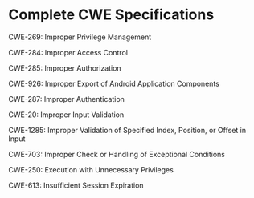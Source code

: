 

# Complete CWE Specifications

CWE-269: Improper Privilege Management

CWE-284: Improper Access Control

CWE-285: Improper Authorization

CWE-926: Improper Export of Android Application Components

CWE-287: Improper Authentication

CWE-20: Improper Input Validation

CWE-1285: Improper Validation of Specified Index, Position, or Offset in Input

CWE-703: Improper Check or Handling of Exceptional Conditions

CWE-250: Execution with Unnecessary Privileges

CWE-613: Insufficient Session Expiration